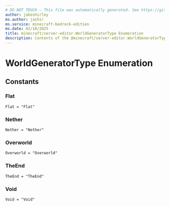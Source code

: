 ```yaml
---
# DO NOT TOUCH — This file was automatically generated. See https://github.com/mojang/minecraftapidocsgenerator to modify descriptions, examples, etc.
author: jakeshirley
ms.author: jashir
ms.service: minecraft-bedrock-edition
ms.date: 02/10/2025
title: minecraft/server-editor.WorldGeneratorType Enumeration
description: Contents of the @minecraft/server-editor.WorldGeneratorType enumeration.
---
```

# WorldGeneratorType Enumeration

## Constants
### **Flat**
`Flat = "Flat"`
### **Nether**
`Nether = "Nether"`
### **Overworld**
`Overworld = "Overworld"`
### **TheEnd**
`TheEnd = "TheEnd"`
### **Void**
`Void = "Void"`
